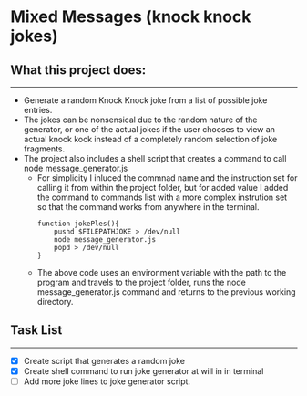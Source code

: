 # Mixed Messages (knock knock jokes)

## What this project does:
---
* Generate a random Knock Knock joke from a list of possible joke entries.
* The jokes can be nonsensical due to the random nature of the generator, or one of the actual jokes if the user chooses to view an actual knock kock instead of a completely random selection of joke fragments.
* The project also includes a shell script that creates a command to call node message_generator.js
    * For simplicity I inluced the commnad name and the instruction set for calling it from within the project folder, but for added value I added the command to commands list with a more complex instrution set so that the command works from anywhere in the terminal.
        ```terminal
        function jokePles(){
            pushd $FILEPATHJOKE > /dev/null
            node message_generator.js
            popd > /dev/null
        }
        ```
    * The above code uses an environment variable with the path to the program and travels to the project folder, runs the node message_generator.js command and returns to the previous working directory.

## Task List
---
- [x] Create script that generates a random joke
- [x] Create shell command to run joke generator at will in in terminal
- [ ] Add more joke lines to joke generator script.
